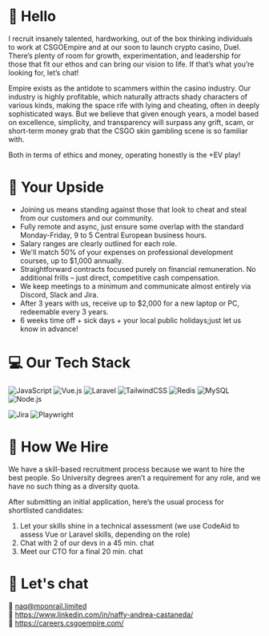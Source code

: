 # 👋 Hello

I recruit insanely talented, hardworking, out of the box thinking individuals to work at CSGOEmpire and at our soon to launch crypto casino, Duel. There’s plenty of room for growth, experimentation, and leadership for those that fit our ethos and can bring our vision to life. If that’s what you’re looking for, let’s chat!

Empire exists as the antidote to scammers within the casino industry. Our industry is highly profitable, which naturally attracts shady characters of various kinds, making the space rife with lying and cheating, often in deeply sophisticated ways. But we believe that given enough years, a model based on excellence, simplicity, and transparency will surpass any grift, scam, or short-term money grab that the CSGO skin gambling scene is so familiar with. 

Both in terms of ethics and money, operating honestly is the +EV play!

# 🎲 Your Upside 
- Joining us means standing against those that look to cheat and steal from our customers and our community.
- Fully remote and async, just ensure some overlap with the standard Monday-Friday, 9 to 5 Central European business hours.
- Salary ranges are clearly outlined for each role.
- We'll match 50% of your expenses on professional development courses, up to $1,000 annually.
- Straightforward contracts focused purely on financial remuneration. No additional frills – just direct, competitive cash compensation.
- We keep meetings to a minimum and communicate almost entirely via Discord, Slack and Jira.
- After 3 years with us, receive up to $2,000 for a new laptop or PC, redeemable every 3 years.
- 6 weeks time off + sick days + your local public holidays;just let us know in advance!

# 💻 Our Tech Stack
![JavaScript](https://img.shields.io/badge/javascript-%23323330.svg?style=for-the-badge&logo=javascript&logoColor=%23F7DF1E) ![Vue.js](https://img.shields.io/badge/vuejs-%2335495e.svg?style=for-the-badge&logo=vuedotjs&logoColor=%234FC08D) ![Laravel](https://img.shields.io/badge/laravel-%23FF2D20.svg?style=for-the-badge&logo=laravel&logoColor=white) ![TailwindCSS](https://img.shields.io/badge/tailwindcss-%2338B2AC.svg?style=for-the-badge&logo=tailwind-css&logoColor=white) ![Redis](https://img.shields.io/badge/redis-%23DC382D.svg?style=for-the-badge&logo=redis&logoColor=white) ![MySQL](https://img.shields.io/badge/mysql-%234479A1.svg?style=for-the-badge&logo=mysql&logoColor=white) ![Node.js](https://img.shields.io/badge/node.js-%23339933.svg?style=for-the-badge&logo=node.js&logoColor=white)

![Jira](https://img.shields.io/badge/jira-%230A0FFF.svg?style=for-the-badge&logo=jira&logoColor=white) ![Playwright](https://img.shields.io/badge/playwright-%2352B0E7.svg?style=for-the-badge&logo=playwright&logoColor=white)


# 💼 How We Hire 
We have a skill-based recruitment process because we want to hire the best people. So University degrees aren’t a requirement for any role, and we have no such thing as a diversity quota.

After submitting an initial application, here’s the usual process for shortlisted candidates:
1. Let your skills shine in a technical assessment (we use CodeAid to assess Vue or Laravel skills, depending on the role)
2. Chat with 2 of our devs in a 45 min. chat
3. Meet our CTO for a final 20 min. chat

# 💬 Let's chat
📩 naq@moonrail.limited </br>
🤝 https://www.linkedin.com/in/naffy-andrea-castaneda/ </br>
💼 https://careers.csgoempire.com/

<!---
naqmoonrail/naqmoonrail is a ✨ special ✨ repository because its `README.md` (this file) appears on your GitHub profile.
You can click the Preview link to take a look at your changes.
--->
